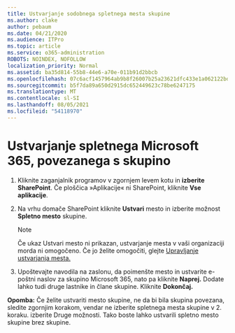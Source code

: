 ```yaml
---
title: Ustvarjanje sodobnega spletnega mesta skupine
ms.author: clake
author: pebaum
ms.date: 04/21/2020
ms.audience: ITPro
ms.topic: article
ms.service: o365-administration
ROBOTS: NOINDEX, NOFOLLOW
localization_priority: Normal
ms.assetid: ba35d814-55b8-44e6-a70e-011b91d2bbcb
ms.openlocfilehash: 07c6acf1457964ab9b8f26007b25a23621dfc433e1a062122bd67039d793e350
ms.sourcegitcommit: b5f7da89a650d2915dc652449623c78be6247175
ms.translationtype: MT
ms.contentlocale: sl-SI
ms.lasthandoff: 08/05/2021
ms.locfileid: "54118970"
---
```

# <a name="create-a-microsoft-365-group-connected-team-site"></a>Ustvarjanje spletnega Microsoft 365, povezanega s skupino

1. Kliknite zaganjalnik programov v zgornjem levem kotu in **izberite SharePoint**. Če ploščica »Aplikacije« ni SharePoint, kliknite **Vse aplikacije**.
    
2. Na vrhu domače SharePoint kliknite **Ustvari** mesto in izberite možnost **Spletno mesto** skupine. 
    
    > [!NOTE]
    > Če ukaz Ustvari mesto ni prikazan, ustvarjanje mesta v vaši organizaciji morda ni omogočeno. Če jo želite omogočiti, glejte [Upravljanje ustvarjanja mesta.](https://go.microsoft.com/fwlink/?linkid=2009644) 
  
3. Upoštevajte navodila na zaslonu, da poimenšte mesto in ustvarite e-poštni naslov za skupino Microsoft 365, nato pa kliknite **Naprej.** Dodate lahko tudi druge lastnike in člane skupine. Kliknite **Dokončaj.**
  
 **Opomba:** Če želite ustvariti mesto skupine, ne da bi bila skupina povezana, sledite zgornjim korakom, vendar ne izberite spletnega mesta skupine v 2. koraku. izberite Druge možnosti. Tako boste lahko ustvarili spletno mesto skupine brez skupine. 
    


